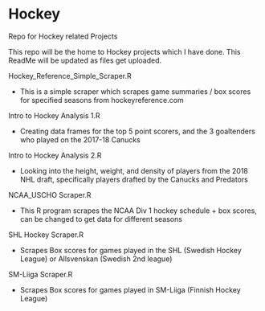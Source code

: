 # Hockey
Repo for Hockey related Projects

This repo will be the home to Hockey projects which I have done.
This ReadMe will be updated as files get uploaded.

Hockey_Reference_Simple_Scraper.R
- This is a simple scraper which scrapes game summaries / box scores for specified seasons from hockeyreference.com

Intro to Hockey Analysis 1.R
- Creating data frames for the top 5 point scorers, and the 3 goaltenders who played on the 2017-18 Canucks

Intro to Hockey Analysis 2.R
- Looking into the height, weight, and density of players from the 2018 NHL draft, specifically players drafted by the Canucks and Predators

NCAA_USCHO Scraper.R
- This R program scrapes the NCAA Div 1 hockey schedule + box scores, can be changed to get data for different seasons

SHL Hockey Scraper.R
- Scrapes Box scores for games played in the SHL (Swedish Hockey League) or Allsvenskan (Swedish 2nd league)

SM-Liiga Scraper.R
- Scrapes Box scores for games played in SM-Liiga (Finnish Hockey League)
